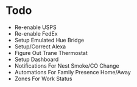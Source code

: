 # Todo


- Re-enable USPS
- Re-enable FedEx
- Setup Emulated Hue Bridge
- Setup/Correct Alexa
- Figure Out Trane Thermostat
- Setup Dashboard
- Notifications For Nest Smoke/CO Change
- Automations For Family Presence Home/Away
- Zones For Work Status
